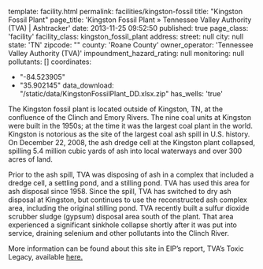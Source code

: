 template: facility.html
permalink: facilities/kingston-fossil
title: "Kingston Fossil Plant"
page_title: 'Kingston Fossil Plant &raquo; Tennessee Valley Authority (TVA) | Ashtracker'
date: 2013-11-25 09:52:50
published: true
page_class: 'facility'
facility_class: kingston_fossil_plant
address: 
  street: null
  city: null
  state: 'TN'
  zipcode: ""
  county: 'Roane County'
owner_operator: 'Tennessee Valley Authority (TVA)'
impoundment_hazard_rating: null
monitoring: null
pollutants: []
coordinates: 
  - "-84.523905"
  - "35.902145"
data_download: "/static/data/KingstonFossilPlant_DD.xlsx.zip"
has_wells: 'true'


The Kingston fossil plant is located outside of Kingston, TN, at the confluence of the Clinch and Emory Rivers. The nine coal units at Kingston were built in the 1950s; at the time it was the largest coal plant in the world. Kingston is notorious as the site of the largest coal ash spill in U.S. history. On December 22, 2008, the ash dredge cell at the Kingston plant collapsed, spilling 5.4 million cubic yards of ash into local waterways and over 300 acres of land. 
	
Prior to the ash spill, TVA was disposing of ash in a complex that included a dredge cell, a settling pond, and a stilling pond. TVA has used this area for ash disposal since 1958. Since the spill, TVA has switched to dry ash disposal at Kingston, but continues to use the reconstructed ash complex area, including the original stilling pond.  TVA recently built a sulfur dioxide scrubber sludge (gypsum) disposal area south of the plant.  That area experienced a significant sinkhole collapse shortly after it was put into service, draining selenium and other pollutants into the Clinch River.  

More information can be found about this site in EIP’s report, TVA’s Toxic Legacy, available <a href="http://www.environmentalintegrity.org/news_reports/documents/20131107_tvagroundwaterreport_fulldraft_000.pdf" target="_blank">here.</a>				
				
